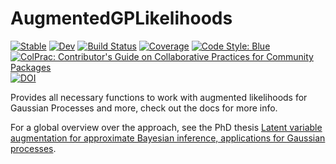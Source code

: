 # AugmentedGPLikelihoods

[![Stable](https://img.shields.io/badge/docs-stable-blue.svg)](https://JuliaGaussianProcesses.github.io/AugmentedGPLikelihoods.jl/stable)
[![Dev](https://img.shields.io/badge/docs-dev-blue.svg)](https://JuliaGaussianProcesses.github.io/AugmentedGPLikelihoods.jl/dev)
[![Build Status](https://github.com/JuliaGaussianProcesses/AugmentedGPLikelihoods.jl/actions/workflows/CI.yml/badge.svg?branch=main)](https://github.com/JuliaGaussianProcesses/AugmentedGPLikelihoods.jl/actions/workflows/CI.yml?query=branch%3Amain)
[![Coverage](https://codecov.io/gh/JuliaGaussianProcesses/AugmentedGPLikelihoods.jl/branch/main/graph/badge.svg)](https://codecov.io/gh/JuliaGaussianProcesses/AugmentedGPLikelihoods.jl)
[![Code Style: Blue](https://img.shields.io/badge/code%20style-blue-4495d1.svg)](https://github.com/invenia/BlueStyle)
[![ColPrac: Contributor's Guide on Collaborative Practices for Community Packages](https://img.shields.io/badge/ColPrac-Contributor's%20Guide-blueviolet)](https://github.com/SciML/ColPrac)
[![DOI](https://zenodo.org/badge/434548515.svg)](https://zenodo.org/badge/latestdoi/434548515)

Provides all necessary functions to work with augmented likelihoods for Gaussian Processes and more, check out the docs for more info.

For a global overview over the approach, see the PhD thesis [Latent variable augmentation for approximate Bayesian inference,
applications for Gaussian processes](https://depositonce.tu-berlin.de/items/02f8e83d-72c9-4f69-bded-556caf15cc62).
